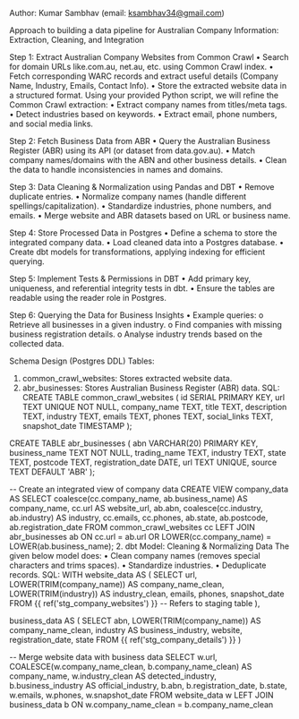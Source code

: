 Author: Kumar Sambhav (email: ksambhav34@gmail.com)

Approach to building a data pipeline for Australian Company Information: Extraction, Cleaning, and Integration

Step 1: Extract Australian Company Websites from Common Crawl
•	Search for domain URLs like.com.au, net.au, etc. using Common Crawl index.
•	Fetch corresponding WARC records and extract useful details (Company Name, Industry, Emails, Contact Info).
•	Store the extracted website data in a structured format.
Using your provided Python script, we will refine the Common Crawl extraction:
•	Extract company names from titles/meta tags.
•	Detect industries based on keywords.
•	Extract email, phone numbers, and social media links.

Step 2: Fetch Business Data from ABR
•	Query the Australian Business Register (ABR) using its API (or dataset from data.gov.au).
•	Match company names/domains with the ABN and other business details.
•	Clean the data to handle inconsistencies in names and domains.

Step 3: Data Cleaning & Normalization using Pandas and DBT
•	Remove duplicate entries.
•	Normalize company names (handle different spellings/capitalization).
•	Standardize industries, phone numbers, and emails.
•	Merge website and ABR datasets based on URL or business name.

Step 4: Store Processed Data in Postgres
•	Define a schema to store the integrated company data.
•	Load cleaned data into a Postgres database.
•	Create dbt models for transformations, applying indexing for efficient querying.

Step 5: Implement Tests & Permissions in DBT
•	Add primary key, uniqueness, and referential integrity tests in dbt.
•	Ensure the tables are readable using the reader role in Postgres.

Step 6: Querying the Data for Business Insights
•	Example queries:
o	Retrieve all businesses in a given industry.
o	Find companies with missing business registration details.
o	Analyse industry trends based on the collected data.

Schema Design (Postgres DDL)
Tables:
1.	common_crawl_websites: Stores extracted website data.
2.	abr_businesses: Stores Australian Business Register (ABR) data.
SQL: 
CREATE TABLE common_crawl_websites (
    id SERIAL PRIMARY KEY,
    url TEXT UNIQUE NOT NULL,
    company_name TEXT,
    title TEXT,
    description TEXT,
    industry TEXT,
    emails TEXT,
    phones TEXT,
    social_links TEXT,
    snapshot_date TIMESTAMP
);

CREATE TABLE abr_businesses (
    abn VARCHAR(20) PRIMARY KEY,
    business_name TEXT NOT NULL,
    trading_name TEXT,
    industry TEXT,
    state TEXT,
    postcode TEXT,
    registration_date DATE,
    url TEXT UNIQUE,
    source TEXT DEFAULT 'ABR'
);

-- Create an integrated view of company data
CREATE VIEW company_data AS
SELECT 
    coalesce(cc.company_name, ab.business_name) AS company_name,
    cc.url AS website_url,
    ab.abn,
    coalesce(cc.industry, ab.industry) AS industry,
    cc.emails,
    cc.phones,
    ab.state,
    ab.postcode,
    ab.registration_date
FROM common_crawl_websites cc
LEFT JOIN abr_businesses ab
ON cc.url = ab.url OR LOWER(cc.company_name) = LOWER(ab.business_name);
2. dbt Model: Cleaning & Normalizing Data
The given below model does:
•	Clean company names (removes special characters and trims spaces).
•	Standardize industries.
•	Deduplicate records.
SQL:
WITH website_data AS (
    SELECT
        url,
        LOWER(TRIM(company_name)) AS company_name_clean,
        LOWER(TRIM(industry)) AS industry_clean,
        emails,
        phones,
        snapshot_date
    FROM {{ ref('stg_company_websites') }}  -- Refers to staging table
),

business_data AS (
    SELECT
        abn,
        LOWER(TRIM(company_name)) AS company_name_clean,
        industry AS business_industry,
        website,
        registration_date,
        state
    FROM {{ ref('stg_company_details') }}
)

-- Merge website data with business data
SELECT
    w.url,
    COALESCE(w.company_name_clean, b.company_name_clean) AS company_name,
    w.industry_clean AS detected_industry,
    b.business_industry AS official_industry,
    b.abn,
    b.registration_date,
    b.state,
    w.emails,
    w.phones,
    w.snapshot_date
FROM website_data w
LEFT JOIN business_data b
ON w.company_name_clean = b.company_name_clean

